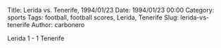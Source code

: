 Title: Lerida vs. Tenerife, 1994/01/23
Date: 1994/01/23 00:00
Category: sports
Tags: football, football scores, Lerida, Tenerife
Slug: lerida-vs-tenerife
Author: carbonero


Lerida 1 - 1 Tenerife

